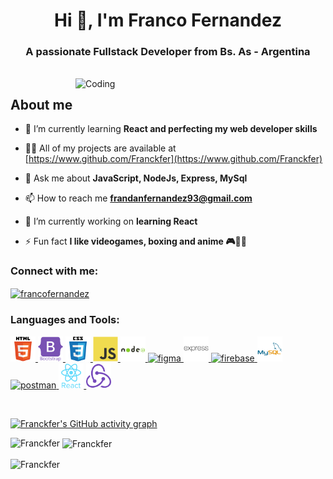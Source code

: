 
<h1 align="center">Hi 👋, I'm Franco Fernandez</h1>
<h3 align="center">A passionate Fullstack Developer from Bs. As - Argentina</h3>
<br/>
<img align="right" alt="Coding" width="400" src="https://i.pinimg.com/564x/9d/fe/b8/9dfeb8817ad82d4d6cb0bcb33a64ccfa.jpg">


<h2>About me</h2>

- 🌱 I’m currently learning **React and perfecting my web developer skills**

- 👨‍💻 All of my projects are available at [https://www.github.com/Franckfer](https://www.github.com/Franckfer)

- 💬 Ask me about **JavaScript, NodeJs, Express, MySql**

- 📫 How to reach me **frandanfernandez93@gmail.com**

- 🔭 I’m currently working on **learning React**

- ⚡ Fun fact **I like videogames, boxing and anime 🎮🥊🔥**

<h3 align="left">Connect with me:</h3>
<p align="left">
<a href="https://linkedin.com/in/francofernandez/" target="blank"><img align="center" src="https://raw.githubusercontent.com/rahuldkjain/github-profile-readme-generator/master/src/images/icons/Social/linked-in-alt.svg" alt="francofernandez" height="30" width="40" /></a>
</p>

<h3 align="left">Languages and Tools:</h3>
<p align="left"> <a href="https://www.w3.org/html/" target="_blank" rel="noreferrer"> <img src="https://raw.githubusercontent.com/devicons/devicon/master/icons/html5/html5-original-wordmark.svg" alt="html5" width="40" height="40"/> </a> <a href="https://getbootstrap.com" target="_blank" rel="noreferrer"> <img src="https://raw.githubusercontent.com/devicons/devicon/master/icons/bootstrap/bootstrap-plain-wordmark.svg" alt="bootstrap" width="40" height="40"/> </a> <a href="https://www.w3schools.com/css/" target="_blank" rel="noreferrer"> <img src="https://raw.githubusercontent.com/devicons/devicon/master/icons/css3/css3-original-wordmark.svg" alt="css3" width="40" height="40"/> </a>  <a href="https://developer.mozilla.org/en-US/docs/Web/JavaScript" target="_blank" rel="noreferrer"> <img src="https://raw.githubusercontent.com/devicons/devicon/master/icons/javascript/javascript-original.svg" alt="javascript" width="40" height="40"/> </a> <a href="https://nodejs.org" target="_blank" rel="noreferrer"> <img src="https://raw.githubusercontent.com/devicons/devicon/master/icons/nodejs/nodejs-original-wordmark.svg" alt="nodejs" width="40" height="40"/> <a href="https://www.figma.com/" target="_blank" rel="noreferrer"> <img src="https://www.vectorlogo.zone/logos/figma/figma-icon.svg" alt="figma" width="40" height="40"/> </a> <a href="https://expressjs.com" target="_blank" rel="noreferrer"> <img src="https://raw.githubusercontent.com/devicons/devicon/master/icons/express/express-original-wordmark.svg" alt="express" width="40" height="40"/> </a> <a href="https://firebase.google.com/" target="_blank" rel="noreferrer"> <img src="https://www.vectorlogo.zone/logos/firebase/firebase-icon.svg" alt="firebase" width="40" height="40"/> </a> <a href="https://www.mysql.com/" target="_blank" rel="noreferrer"> <img src="https://raw.githubusercontent.com/devicons/devicon/master/icons/mysql/mysql-original-wordmark.svg" alt="mysql" width="40" height="40"/> </a> <a href="https://postman.com" target="_blank" rel="noreferrer"> <img src="https://www.vectorlogo.zone/logos/getpostman/getpostman-icon.svg" alt="postman" width="40" height="40"/> </a> <a href="https://reactjs.org/" target="_blank" rel="noreferrer"> <img src="https://raw.githubusercontent.com/devicons/devicon/master/icons/react/react-original-wordmark.svg" alt="react" width="40" height="40"/> </a> <a href="https://redux.js.org" target="_blank" rel="noreferrer"> <img src="https://raw.githubusercontent.com/devicons/devicon/master/icons/redux/redux-original.svg" alt="redux" width="40" height="40"/> </a> </p>

<br/>

[![Franckfer's GitHub activity graph](https://activity-graph.herokuapp.com/graph?username=Franckfer&&theme=xcode)](https://github.com/Franckfer)


<p><img align="left" src="https://github-readme-stats.vercel.app/api/top-langs?username=Franckfer&show_icons=true&locale=en&layout=compact&theme=tokyonight" alt="Franckfer" /></p>

<p>&nbsp;<img align="center" src="https://github-readme-stats.vercel.app/api?username=Franckfer&show_icons=true&locale=en&theme=tokyonight" alt="Franckfer" /></p>

<p><img align="center" src="https://github-readme-streak-stats.herokuapp.com/?user=Franckfer&&theme=tokyonight" alt="Franckfer" /></p>
























